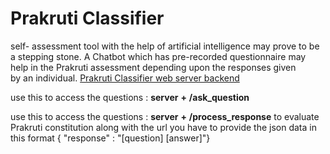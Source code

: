 # Prakruti Classifier
 self- assessment tool with the help of artificial intelligence may prove to be a stepping stone. A Chatbot which has pre-recorded questionnaire may help in the Prakruti assessment depending upon the responses given by an individual.
[Prakruti Classifier web server backend](https://voyegerz.pythonanywhere.com/)

use this to access the questions : **server** **+** **/ask_question**

use this to access the questions : **server** **+** **/process_response** to evaluate Prakruti constitution along with the url you have to provide the json data in this format { "response" : "[question] [answer]"}
